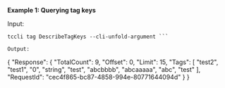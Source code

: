**Example 1: Querying tag keys**



Input: 

```
tccli tag DescribeTagKeys --cli-unfold-argument ```

Output: 
```
{
    "Response": {
        "TotalCount": 9,
        "Offset": 0,
        "Limit": 15,
        "Tags": [
            "test2",
            "test1",
            "0",
            "string",
            "test",
            "abcbbbb",
            "abcaaaaa",
            "abc",
            "test"
        ],
        "RequestId": "cec4f865-bc87-4858-994e-80771644094d"
    }
}
```

